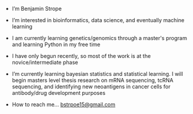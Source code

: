 - I’m Benjamin Strope
- I’m interested in bioinformatics, data science, and eventually machine learning
- I am currently learning genetics/genomics through a master's program and learning Python in my free time
- I have only begun recently, so most of the work is at the novice/intermediate phase
- I’m currently learning bayesian statistics and statistical learning.
I will begin masters level thesis research on mRNA sequencing, tcRNA sequencing, and identifying new neoantigens in cancer cells for antibody/drug development purposes

- How to reach me... bstrpoe15@gmail.com

<!---
BStrope/BStrope is a ✨ special ✨ repository because its `README.md` (this file) appears on your GitHub profile.
You can click the Preview link to take a look at your changes.
--->
